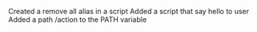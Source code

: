 Created a remove all alias in a script
Added a script that say hello to user
Added a path /action to the PATH variable
